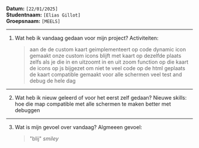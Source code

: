 **Datum:** `[22/01/2025]`  
**Studentnaam:** `[Elias Gillot]`  
**Groepsnaam:** `[MEELS]`

---

1. Wat heb ik vandaag gedaan voor mijn project?
   Activiteiten:
   > aan de de custom kaart geimplementeert op code
   > dynamic icon gemaakt onze custom icons blijft met kaart op dezelfde plaats zelfs als je die in en uitzoomt
   > in en uit zoom function op die kaart
   > de icons op js bijgezet om niet te veel code op de html geplaats
   > de kaart compatible gemaakt voor alle schermen
   > veel test and debug de hele dag

---

2. Wat heb ik nieuw geleerd of voor het eerst zelf gedaan?
   Nieuwe skills: hoe die map compatible met alle schermen te maken
   better met debuggen

---

3. Wat is mijn gevoel over vandaag?
   Algmeeen gevoel:

   > "blij" _smiley_
